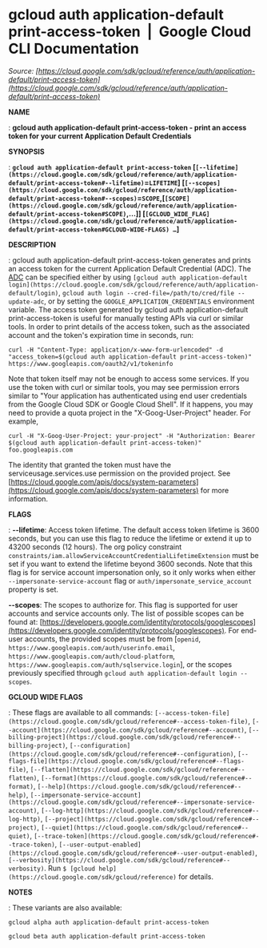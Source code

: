 # gcloud auth application-default print-access-token  |  Google Cloud CLI Documentation

*Source: [https://cloud.google.com/sdk/gcloud/reference/auth/application-default/print-access-token](https://cloud.google.com/sdk/gcloud/reference/auth/application-default/print-access-token)*

**NAME**

: **gcloud auth application-default print-access-token - print an access token for your current Application Default Credentials**

**SYNOPSIS**

: **`gcloud auth application-default print-access-token` [`[--lifetime](https://cloud.google.com/sdk/gcloud/reference/auth/application-default/print-access-token#--lifetime)`=`LIFETIME`] [`[--scopes](https://cloud.google.com/sdk/gcloud/reference/auth/application-default/print-access-token#--scopes)`=`SCOPE`,[`[SCOPE](https://cloud.google.com/sdk/gcloud/reference/auth/application-default/print-access-token#SCOPE)`,…]] [`[GCLOUD_WIDE_FLAG](https://cloud.google.com/sdk/gcloud/reference/auth/application-default/print-access-token#GCLOUD-WIDE-FLAGS) …`]**

**DESCRIPTION**

: gcloud auth application-default print-access-token generates and prints an
access token for the current Application Default Credential (ADC). The [ADC](https://google.aip.dev/auth/4110) can be specified either by using
`[gcloud auth
application-default login](https://cloud.google.com/sdk/gcloud/reference/auth/application-default/login)`, `gcloud auth login
--cred-file=/path/to/cred/file --update-adc`, or by setting the
`GOOGLE_APPLICATION_CREDENTIALS` environment variable.
The access token generated by gcloud auth application-default print-access-token
is useful for manually testing APIs via curl or similar tools.
In order to print details of the access token, such as the associated account
and the token's expiration time in seconds, run:

```
curl -H "Content-Type: application/x-www-form-urlencoded" -d "access_token=$(gcloud auth application-default print-access-token)" https://www.googleapis.com/oauth2/v1/tokeninfo
```

Note that token itself may not be enough to access some services. If you use the
token with curl or similar tools, you may see permission errors similar to "Your
application has authenticated using end user credentials from the Google Cloud
SDK or Google Cloud Shell". If it happens, you may need to provide a quota
project in the "X-Goog-User-Project" header. For example,

```
curl -H "X-Goog-User-Project: your-project" -H "Authorization: Bearer $(gcloud auth application-default print-access-token)" foo.googleapis.com
```

The identity that granted the token must have the serviceusage.services.use
permission on the provided project. See [https://cloud.google.com/apis/docs/system-parameters](https://cloud.google.com/apis/docs/system-parameters)
for more information.

**FLAGS**

: **--lifetime**:
Access token lifetime. The default access token lifetime is 3600 seconds, but
you can use this flag to reduce the lifetime or extend it up to 43200 seconds
(12 hours). The org policy constraint
`constraints/iam.allowServiceAccountCredentialLifetimeExtension` must
be set if you want to extend the lifetime beyond 3600 seconds. Note that this
flag is for service account impersonation only, so it only works when either
`--impersonate-service-account` flag or
`auth/impersonate_service_account` property is set.

**--scopes**:
The scopes to authorize for. This flag is supported for user accounts and
service accounts only. The list of possible scopes can be found at: [https://developers.google.com/identity/protocols/googlescopes](https://developers.google.com/identity/protocols/googlescopes).
For end-user accounts, the provided scopes must be from [`openid`,
`https://www.googleapis.com/auth/userinfo.email`,
`https://www.googleapis.com/auth/cloud-platform`,
`https://www.googleapis.com/auth/sqlservice.login`], or the scopes
previously specified through `gcloud auth application-default login
--scopes`.

**GCLOUD WIDE FLAGS**

: These flags are available to all commands: `[--access-token-file](https://cloud.google.com/sdk/gcloud/reference#--access-token-file)`,
`[--account](https://cloud.google.com/sdk/gcloud/reference#--account)`, `[--billing-project](https://cloud.google.com/sdk/gcloud/reference#--billing-project)`,
`[--configuration](https://cloud.google.com/sdk/gcloud/reference#--configuration)`,
`[--flags-file](https://cloud.google.com/sdk/gcloud/reference#--flags-file)`,
`[--flatten](https://cloud.google.com/sdk/gcloud/reference#--flatten)`, `[--format](https://cloud.google.com/sdk/gcloud/reference#--format)`, `[--help](https://cloud.google.com/sdk/gcloud/reference#--help)`, `[--impersonate-service-account](https://cloud.google.com/sdk/gcloud/reference#--impersonate-service-account)`,
`[--log-http](https://cloud.google.com/sdk/gcloud/reference#--log-http)`,
`[--project](https://cloud.google.com/sdk/gcloud/reference#--project)`, `[--quiet](https://cloud.google.com/sdk/gcloud/reference#--quiet)`, `[--trace-token](https://cloud.google.com/sdk/gcloud/reference#--trace-token)`, `[--user-output-enabled](https://cloud.google.com/sdk/gcloud/reference#--user-output-enabled)`,
`[--verbosity](https://cloud.google.com/sdk/gcloud/reference#--verbosity)`.
Run `$ [gcloud help](https://cloud.google.com/sdk/gcloud/reference)` for details.

**NOTES**

: These variants are also available:

```
gcloud alpha auth application-default print-access-token
```

```
gcloud beta auth application-default print-access-token
```